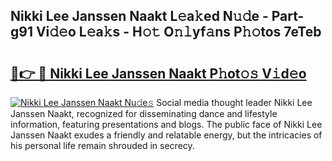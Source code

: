 ## Nikki Lee Janssen Naakt L𝚎a𝚔ed N𝚞𝚍e - Part-g91 Vi𝚍𝚎o L𝚎a𝚔s - H𝚘𝚝 O𝚗𝚕yf𝚊ns P𝚑𝚘tos 7eTeb

# <h2><a href="http://kf65ub7.oniu.top/?m=Nikki+Lee+Janssen+Naakt">🔗👉 🔴 Nikki Lee Janssen Naakt P𝚑ot𝚘𝚜 V𝚒d𝚎o</a></h2>

[![Nikki Lee Janssen Naakt Nu𝚍e𝚜](https://i.imgur.com/0qMVB7G.gif)](http://kf65ub7.oniu.top/?m=Nikki+Lee+Janssen+Naakt)
Social media thought leader Nikki Lee Janssen Naakt, recognized for disseminating dance and lifestyle information, featuring presentations and blogs. The public face of Nikki Lee Janssen Naakt exudes a friendly and relatable energy, but the intricacies of his personal life remain shrouded in secrecy.  

